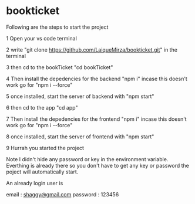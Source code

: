 # bookticket
Following are the steps to start the project

1 Open your vs code terminal

2 write "git clone https://github.com/LaiqueMirza/bookticket.git" in the terminal

3 then cd to the bookTicket "cd bookTicket"

4 Then install the depedencies for the backend "npm i" incase this doesn't work go for "npm i --force"

5 once installed, start the server of backend with "npm start"

6 then cd to the app "cd app"

7 Then install the depedencies for the frontend "npm i" incase this doesn't work go for "npm i --force"

8 once installed, start the server of frontend with "npm start"

9 Hurrah you started the project

Note I didn't hide any password or key in the environment variable.
Everthing is already there so you don't have to get any key or password the poject will automatically start.

An already login user is 

email : shaggy@gmail.com
password : 123456
